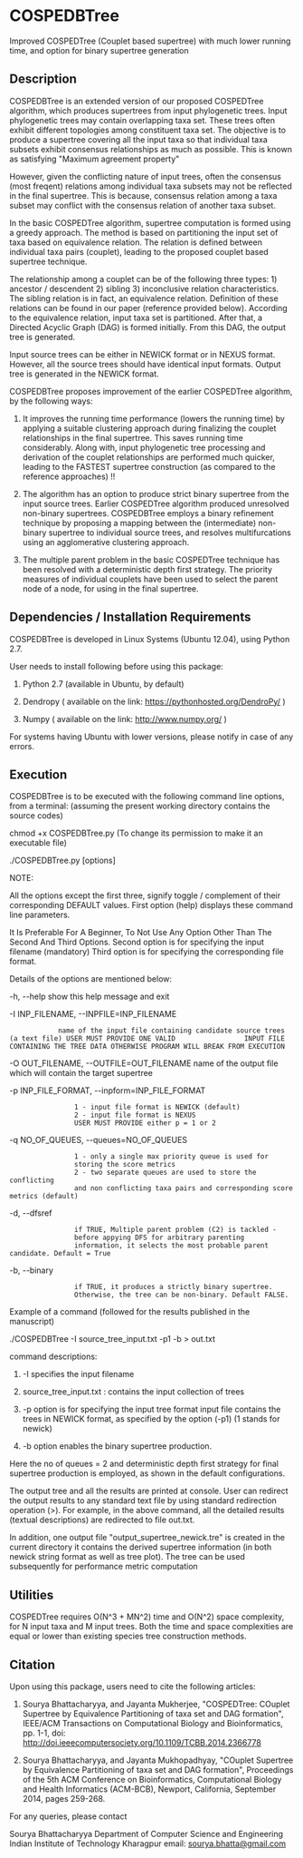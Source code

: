 # COSPEDBTree
Improved COSPEDTree (Couplet based supertree) with much lower running time, and option for binary supertree generation

Description
-----------------
COSPEDBTree is an extended version of our proposed COSPEDTree algorithm, which produces supertrees from input phylogenetic trees. Input phylogenetic trees may contain overlapping taxa set. These trees often exhibit different topologies among constituent taxa set. The objective is to produce a supertree covering all the input taxa so that individual taxa subsets exhibit consensus relationships as much as possible. This is known as satisfying "Maximum agreement property"

However, given the conflicting nature of input trees, often the consensus (most freqent) relations among individual taxa subsets may not be reflected in the final supertree. This is because, consensus relation among a taxa subset may conflict with the consensus relation of another taxa subset.

In the basic COSPEDTree algorithm, supertree computation is formed using a greedy approach. The method is based on partitioning the input set of taxa based on equivalence relation. The relation is defined between individual taxa pairs (couplet), leading to the proposed couplet based supertree technique.

The relationship among a couplet can be of the following three types: 1) ancestor / descendent 2) sibling 3) inconclusive relation characteristics. The sibling relation is in fact, an equivalence relation. Definition of these relations can be found in our paper (reference provided below). According to the equivalence relation, input taxa set is partitioned. After that, a Directed Acyclic Graph (DAG) is formed initially. From this DAG, the output tree is generated.

Input source trees can be either in NEWICK format or in NEXUS format. However, all the source trees should have identical input formats. Output tree is generated in the NEWICK format.

COSPEDBTree proposes improvement of the earlier COSPEDTree algorithm, by the following ways:

1) It improves the running time performance (lowers the running time) by applying a suitable clustering approach during finalizing the couplet relationships in the final supertree. This saves running time considerably. Along with, input phylogenetic tree processing and derivation of the couplet relationships are performed much quicker, leading to the FASTEST supertree construction (as compared to the reference approaches) !!

2) The algorithm has an option to produce strict binary supertree from the input source trees. Earlier COSPEDTree algorithm produced unresolved non-binary supertrees. COSPEDBTree employs a binary refinement technique by proposing a mapping between the (intermediate) non-binary supertree to individual source trees, and resolves multifurcations using an agglomerative clustering approach.

3) The multiple parent problem in the basic COSPEDTree technique has been resolved with a deterministic depth first strategy. The priority measures of individual couplets have been used to select the parent node of a node, for using in the final supertree.

Dependencies / Installation Requirements
--------------------------

COSPEDBTree is developed in Linux Systems (Ubuntu 12.04), using Python 2.7.

User needs to install following before using this package:

1) Python 2.7 (available in Ubuntu, by default) 

2) Dendropy ( available on the link: https://pythonhosted.org/DendroPy/ ) 

3) Numpy ( available on the link: http://www.numpy.org/ )

For systems having Ubuntu with lower versions, please notify in case of any errors.

Execution
------------

COSPEDBTree is to be executed with the following command line options, from a terminal: (assuming the present working directory contains the source codes)

chmod +x COSPEDBTree.py (To change its permission to make it an executable file)

./COSPEDBTree.py [options]

NOTE:

All the options except the first three, signify toggle / complement of their corresponding DEFAULT values. First option (help) displays these command line parameters.

It Is Preferable For A Beginner, To Not Use Any Option Other Than The Second And Third Options. Second option is for specifying the input filename (mandatory) Third option is for specifying the corresponding file format.

Details of the options are mentioned below:

-h, --help
show this help message and exit

-I INP_FILENAME, --INPFILE=INP_FILENAME 

                name of the input file containing candidate source trees (a text file) USER MUST PROVIDE ONE VALID                 INPUT FILE CONTAINING THE TREE DATA OTHERWISE PROGRAM WILL BREAK FROM EXECUTION

-O OUT_FILENAME, --OUTFILE=OUT_FILENAME
                name of the output file which will contain the target supertree

-p INP_FILE_FORMAT, --inpform=INP_FILE_FORMAT

                    1 - input file format is NEWICK (default)
                    2 - input file format is NEXUS       
                    USER MUST PROVIDE either p = 1 or 2

-q NO_OF_QUEUES, --queues=NO_OF_QUEUES

                    1 - only a single max priority queue is used for
                    storing the score metrics                        
                    2 - two separate queues are used to store the conflicting
                    and non conflicting taxa pairs and corresponding score metrics (default)

-d, --dfsref          

                    if TRUE, Multiple parent problem (C2) is tackled -
                    before appying DFS for arbitrary parenting
                    information, it selects the most probable parent candidate. Default = True

-b, --binary          

                    if TRUE, it produces a strictly binary supertree.
                    Otherwise, the tree can be non-binary. Default FALSE.


Example of a command (followed for the results published in the manuscript)

./COSPEDBTree -I source_tree_input.txt -p1 -b > out.txt

command descriptions: 

  1) -I specifies the input filename 
  
  2) source_tree_input.txt : contains the input collection of trees 
  
  3) -p option is for specifying the input tree format input file contains the trees in NEWICK format, as specified by the option (-p1) (1 stands for newick)
  
  4) -b option enables the binary supertree production.
  
  Here the no of queues = 2 and deterministic depth first strategy for final supertree production is employed, as shown in the default configurations.

The output tree and all the results are printed at console. User can redirect the output results to any standard text file by using standard redirection operation (>). For example, in the above command, all the detailed results (textual descriptions) are redirected to file out.txt.

In addition, one output file "output_supertree_newick.tre" is created in the current directory it contains the derived supertree information (in both newick string format as well as tree plot). The tree can be used subsequently for performance metric computation 


Utilities
-----------

COSPEDTree requires O(N^3 + MN^2) time and O(N^2) space complexity, for N input taxa and M input trees. Both the time and space complexities are equal or lower than existing species tree construction methods.

Citation
--------

Upon using this package, users need to cite the following articles:

1) Sourya Bhattacharyya, and Jayanta Mukherjee, "COSPEDTree: COuplet Supertree by Equivalence Partitioning of taxa set and DAG formation", IEEE/ACM Transactions on Computational Biology and Bioinformatics, pp. 1-1, doi: http://doi.ieeecomputersociety.org/10.1109/TCBB.2014.2366778

2) Sourya Bhattacharyya, and Jayanta Mukhopadhyay, "COuplet Supertree by Equivalence Partitioning of taxa set and DAG formation", Proceedings of the 5th ACM Conference on Bioinformatics, Computational Biology and Health Informatics (ACM-BCB), Newport, California, September 2014, pages 259-268.

For any queries, please contact

Sourya Bhattacharyya 
Department of Computer Science and Engineering 
Indian Institute of Technology Kharagpur 
email: sourya.bhatta@gmail.com
